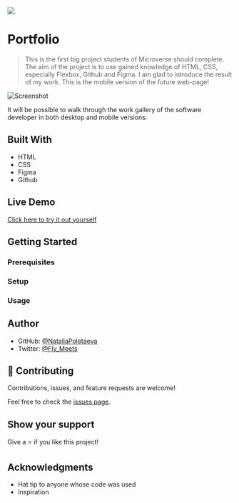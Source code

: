 ![](https://img.shields.io/badge/Microverse-blueviolet)

# Portfolio

> This is the first big project students of Microverse should complete. The aim of the project is to use gained knowledge of HTML, CSS, especially Flexbox, Github and Figma. I am glad to introduce the result of my work. This is the mobile version of the future web-page!

![Screenshot](https://user-images.githubusercontent.com/91270103/138895156-697caf6a-1f55-4c34-890c-33de527e30cc.png)

It will be possible to walk through the work gallery of the software developer in both desktop and mobile versions.

## Built With

- HTML
- CSS
- Figma
- Github

## Live Demo

[Click here to try it out yourself](https://raw.githack.com/NataliaPoletaeva/Portfolio/form/index.html)

## Getting Started

### Prerequisites

### Setup

### Usage

## Author

- GitHub: [@NataliaPoletaeva](https://github.com/NataliaPoletaeva)
- Twitter: [@Fly_Meets](https://twitter.com/Fly_Meets)

## 🤝 Contributing

Contributions, issues, and feature requests are welcome!

Feel free to check the [issues page](../../issues/).

## Show your support

Give a ⭐️ if you like this project!

## Acknowledgments

- Hat tip to anyone whose code was used
- Inspiration
